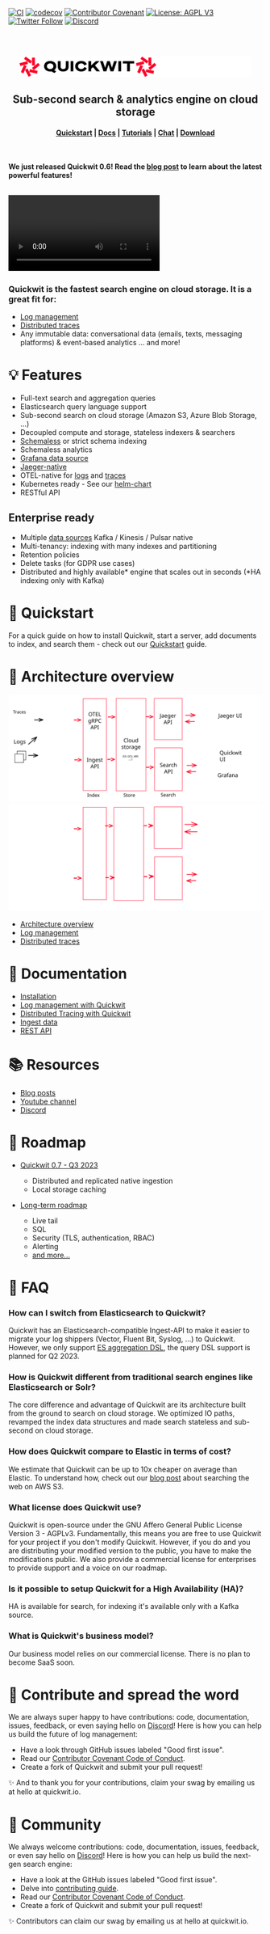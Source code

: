 [![CI](https://github.com/quickwit-oss/quickwit/actions/workflows/ci.yml/badge.svg)](https://github.com/quickwit-oss/quickwit/actions?query=workflow%3ACI+branch%3Amain)
[![codecov](https://codecov.io/gh/quickwit-oss/quickwit/branch/main/graph/badge.svg?token=06SRGAV5SS)](https://codecov.io/gh/quickwit-oss/quickwit)
[![Contributor Covenant](https://img.shields.io/badge/Contributor%20Covenant-2.0-4baaaa.svg)](CODE_OF_CONDUCT.md)
[![License: AGPL V3](https://img.shields.io/badge/license-AGPL%20V3-blue)](LICENCE.md)
[![Twitter Follow](https://img.shields.io/twitter/follow/Quickwit_Inc?color=%231DA1F2&logo=Twitter&style=plastic)](https://twitter.com/Quickwit_Inc)
[![Discord](https://img.shields.io/discord/908281611840282624?logo=Discord&logoColor=%23FFFFFF&style=plastic)](https://discord.quickwit.io)
<br/>

<br/>
<br/>
<p align="center">
  <img src="docs/assets/images/logo_horizontal.svg#gh-light-mode-only" alt="Quickwit Cloud-Native Search Engine" height="40">
  <img src="docs/assets/images/quickwit-dark-theme-logo.png#gh-dark-mode-only" alt="Quickwit Cloud-Native Search Engine" height="40">
</p>

<h2 align="center">
Sub-second search & analytics engine on cloud storage
</h2>

<h4 align="center">
  <a href="https://quickwit.io/docs/get-started/quickstart">Quickstart</a> |
  <a href="https://quickwit.io/docs/">Docs</a> |
  <a href="https://quickwit.io/tutorials">Tutorials</a> |
  <a href="https://discord.quickwit.io">Chat</a> |
  <a href="https://quickwit.io/docs/get-started/installation">Download</a>
</h4>
<br/>

<b>We just released Quickwit 0.6! Read the [blog post](https://quickwit.io/blog/release-0.6) to learn about the latest powerful features!</b>

<br/>

<video src="https://github.com/quickwit-oss/quickwit/assets/653704/020b94b9-deeb-4376-9a3a-b82e1168094c" controls="controls" style="max-width: 1200px;">
</video>

<br/>

### **Quickwit is the fastest search engine on cloud storage. It is a great fit for:**

- [Log management](https://quickwit.io/docs/log-management/overview)
- [Distributed traces](https://quickwit.io/docs/distributed-tracing/overview)
- Any immutable data: conversational data (emails, texts, messaging platforms) & event-based analytics
… and more!

# 💡 Features

- Full-text search and aggregation queries
- Elasticsearch query language support
- Sub-second search on cloud storage (Amazon S3, Azure Blob Storage, …)
- Decoupled compute and storage, stateless indexers & searchers
- [Schemaless](https://quickwit.io/docs/guides/schemaless) or strict schema indexing
- Schemaless analytics
- [Grafana data source](https://github.com/quickwit-oss/quickwit-datasource)
- [Jaeger-native](https://quickwit.io/docs/distributed-tracing/plug-quickwit-to-jaeger)
- OTEL-native for [logs](https://quickwit.io/docs/log-management/overview) and [traces](https://quickwit.io/docs/distributed-tracing/overview)
- Kubernetes ready - See our [helm-chart](https://quickwit.io/docs/deployment/kubernetes)
- RESTful API

## Enterprise ready

- Multiple [data sources](https://quickwit.io/docs/ingest-data/) Kafka / Kinesis / Pulsar native
- Multi-tenancy: indexing with many indexes and partitioning
- Retention policies
- Delete tasks (for GDPR use cases)
- Distributed and highly available* engine that scales out in seconds (*HA indexing only with Kafka)

# 🚀 Quickstart

For a quick guide on how to install Quickwit, start a server, add documents to index, and search them - check out our [Quickstart](https://quickwit.io/docs/get-started/quickstart) guide.

# 📑 Architecture overview

![Quickwit Distributed Tracing](./docs/assets/images/quickwit-overview-light.svg#gh-light-mode-only)![Quickwit Distributed Tracing](./docs/assets/images/quickwit-overview-dark.svg#gh-dark-mode-only)

- [Architecture overview]([https://quickwit.io/docs/distributed-tracing/overview](https://quickwit.io/docs/overview/architecture))
- [Log management](https://quickwit.io/docs/log-management/overview)
- [Distributed traces](https://quickwit.io/docs/distributed-tracing/overview)


# 📕 Documentation

- [Installation](https://quickwit.io/docs/get-started/installation)
- [Log management with Quickwit](https://quickwit.io/docs/log-management/overview)
- [Distributed Tracing with Quickwit](https://quickwit.io/docs/distributed-tracing/overview)
- [Ingest data](https://quickwit.io/docs/ingest-data/)
- [REST API](https://quickwit.io/docs/reference/rest-api)

# 📚 Resources

- [Blog posts](https://quickwit.io/blog/)
- [Youtube channel](https://www.youtube.com/@quickwit8103)
- [Discord](https://discord.quickwit.io)

# 🔮 Roadmap

- [Quickwit 0.7 - Q3 2023](https://github.com/orgs/quickwit-oss/projects/8)
  - Distributed and replicated native ingestion
  - Local storage caching

- [Long-term roadmap](ROADMAP.md)
  - Live tail
  - SQL
  - Security (TLS, authentication, RBAC)
  - Alerting
  - [and more...](ROADMAP.md)

# 🙋 FAQ

### How can I switch from Elasticsearch to Quickwit?

Quickwit has an Elasticsearch-compatible Ingest-API to make it easier to migrate your log shippers (Vector, Fluent Bit, Syslog, ...) to Quickwit. However, we only support [ES aggregation DSL](https://quickwit.io/docs/reference/aggregation), the query DSL support is planned for Q2 2023.

### How is Quickwit different from traditional search engines like Elasticsearch or Solr?

The core difference and advantage of Quickwit are its architecture built from the ground to search on cloud storage. We optimized IO paths, revamped the index data structures and made search stateless and sub-second on cloud storage.

### How does Quickwit compare to Elastic in terms of cost?

We estimate that Quickwit can be up to 10x cheaper on average than Elastic. To understand how, check out our [blog post](https://quickwit.io/blog/commoncrawl/) about searching the web on AWS S3.

### What license does Quickwit use?

Quickwit is open-source under the GNU Affero General Public License Version 3 - AGPLv3. Fundamentally, this means you are free to use Quickwit for your project if you don't modify Quickwit. However, if you do and you are distributing your modified version to the public, you have to make the modifications public.
We also provide a commercial license for enterprises to provide support and a voice on our roadmap.

### Is it possible to setup Quickwit for a High Availability (HA)?

HA is available for search, for indexing it's available only with a Kafka source.

### What is Quickwit's business model?

Our business model relies on our commercial license. There is no plan to become SaaS soon.


# 🤝 Contribute and spread the word

We are always super happy to have contributions: code, documentation, issues, feedback, or even saying hello on [Discord](https://discord.quickwit.io)! Here is how you can help us build the future of log management:

- Have a look through GitHub issues labeled "Good first issue".
- Read our [Contributor Covenant Code of Conduct](https://github.com/quickwit-oss/quickwit/blob/0add0562f08e4edd46f5c5537e8ef457d42a508e/CODE_OF_CONDUCT.md).
- Create a fork of Quickwit and submit your pull request!

✨ And to thank you for your contributions, claim your swag by emailing us at hello at quickwit.io.

# 💬 Community

We always welcome contributions: code, documentation, issues, feedback, or even say hello on [Discord](https://discord.quickwit.io)! Here is how you can help us build the next-gen search engine:

- Have a look at the GitHub issues labeled "Good first issue".
- Delve into [contributing guide](CONTRIBUTING.md).
- Read our [Contributor Covenant Code of Conduct](CODE_OF_CONDUCT.md).
- Create a fork of Quickwit and submit your pull request!

✨ Contributors can claim our swag by emailing us at hello at quickwit.io.

[website]: https://quickwit.io/
[youtube]: https://www.youtube.com/channel/UCvZVuRm2FiDq1_ul0mY85wA
[twitter]: https://twitter.com/Quickwit_Inc
[discord]: https://discord.quickwit.io
[blogs]: https://quickwit.io/blog
